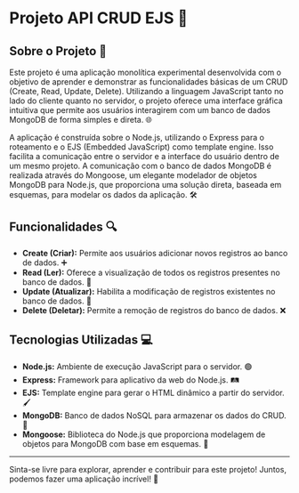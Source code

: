 # Projeto API CRUD EJS 🚀

## Sobre o Projeto 📖

Este projeto é uma aplicação monolítica experimental desenvolvida com o objetivo de aprender e demonstrar as funcionalidades básicas de um CRUD (Create, Read, Update, Delete). Utilizando a linguagem JavaScript tanto no lado do cliente quanto no servidor, o projeto oferece uma interface gráfica intuitiva que permite aos usuários interagirem com um banco de dados MongoDB de forma simples e direta. 🌐

A aplicação é construída sobre o Node.js, utilizando o Express para o roteamento e o EJS (Embedded JavaScript) como template engine. Isso facilita a comunicação entre o servidor e a interface do usuário dentro de um mesmo projeto. A comunicação com o banco de dados MongoDB é realizada através do Mongoose, um elegante modelador de objetos MongoDB para Node.js, que proporciona uma solução direta, baseada em esquemas, para modelar os dados da aplicação. 🛠️

## Funcionalidades 🔍

- **Create (Criar):** Permite aos usuários adicionar novos registros ao banco de dados. ➕
- **Read (Ler):** Oferece a visualização de todos os registros presentes no banco de dados. 📖
- **Update (Atualizar):** Habilita a modificação de registros existentes no banco de dados. 🔄
- **Delete (Deletar):** Permite a remoção de registros do banco de dados. ❌

## Tecnologias Utilizadas 💻

- **Node.js:** Ambiente de execução JavaScript para o servidor. 🟢
- **Express:** Framework para aplicativo da web do Node.js. 🛤️
- **EJS:** Template engine para gerar o HTML dinâmico a partir do servidor. 🖌️
- **MongoDB:** Banco de dados NoSQL para armazenar os dados do CRUD. 🍃
- **Mongoose:** Biblioteca do Node.js que proporciona modelagem de objetos para MongoDB com base em esquemas. 📐

---

Sinta-se livre para explorar, aprender e contribuir para este projeto! Juntos, podemos fazer uma aplicação incrível! 🌟
